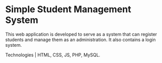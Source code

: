 # Simple Student Management System
This web application is developed to serve as a system that can register students and manage them as an administration. It also contains a login system.

Technologies | HTML, CSS, JS, PHP, MySQL.
